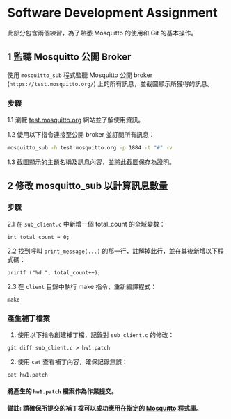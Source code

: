 # Software Development Assignment

此部分包含兩個練習，為了熟悉 Mosquitto 的使用和 Git 的基本操作。

## 1 監聽 Mosquitto 公開 Broker
使用 `mosquitto_sub` 程式監聽 Mosquitto 公開 broker (`https://test.mosquitto.org/`) 上的所有訊息，並截圖顯示所獲得的訊息。
### 步驟
1.1 瀏覽 [test.mosquitto.org](https://test.mosquitto.org/) 網站並了解使用資訊。

1.2 使用以下指令連接至公開 broker 並訂閱所有訊息：
```bash
mosquitto_sub -h test.mosquitto.org -p 1884 -t "#" -v
```
1.3 截圖顯示的主題名稱及訊息內容，並將此截圖保存為證明。

## 2 修改 mosquitto_sub 以計算訊息數量
### 步驟
2.1 在 `sub_client.c` 中新增一個 total_count 的全域變數：
```
int total_count = 0;
```
2.2 找到呼叫 `print_message(...)` 的那一行，註解掉此行，並在其後新增以下程式碼：
```
printf ("%d ", total_count++);
```
2.3 在 `client` 目錄中執行 make 指令，重新編譯程式：
```
make
```

### 產生補丁檔案
1. 使用以下指令創建補丁檔，記錄對 `sub_client.c` 的修改：
```
git diff sub_client.c > hw1.patch
```
2. 使用 `cat` 查看補丁內容，確保記錄無誤：
```
cat hw1.patch
```

#### 將產生的 `hw1.patch` 檔案作為作業提交。
#### 備註: 請確保所提交的補丁檔可以成功應用在指定的 [Mosquitto](https://github.com/wangc86/mosquitto) 程式庫。
